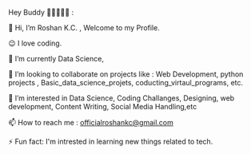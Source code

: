 Hey Buddy 💖🙋‍♂️🙋‍♂️ :

👋 Hi, I’m Roshan K.C. , Welcome to my Profile.

😉 I love coding.

🌱 I’m currently Data Science,

💞️ I’m looking to collaborate on projects like : Web Development, python projects , Basic_data_science_projets, coducting_virtaul_programs, etc.
                  
👀 I’m interested in Data Science, Coding Challanges, Designing, web development,
                Content Writing, Social Media Handling,etc
                
📫 How to reach me : officialroshankc@gmail.com

⚡ Fun fact: I'm intrested in learning new things related to tech.
